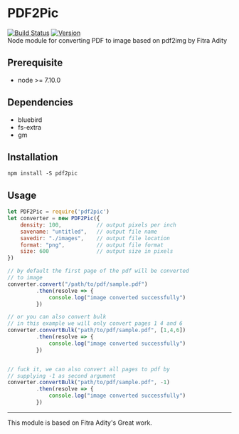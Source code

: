 # PDF2Pic  
[![Build Status](https://travis-ci.org/yakovmeister/pdf2image.svg?branch=0.2)](https://travis-ci.org/yakovmeister/pdf2image)
[![Version](https://img.shields.io/badge/version-0.2.0-blue.svg)]()  
Node module for converting PDF to image based on pdf2img by Fitra Adity  

## Prerequisite  
  
* node >= 7.10.0
  
## Dependencies
  
* bluebird  
* fs-extra  
* gm  
  
## Installation  
  
```
npm install -S pdf2pic
```
  
## Usage  
  
```javascript
let PDF2Pic = require('pdf2pic')
let converter = new PDF2Pic({
    density: 100,           // output pixels per inch
    savename: "untitled",   // output file name
    savedir: "./images",    // output file location
    format: "png",          // output file format
    size: 600               // output size in pixels
})

// by default the first page of the pdf will be converted
// to image
converter.convert("/path/to/pdf/sample.pdf")
         .then(resolve => {
             console.log("image converted successfully")
         })

// or you can also convert bulk
// in this example we will only convert pages 1 4 and 6
converter.convertBulk("path/to/pdf/sample.pdf", [1,4,6])
         .then(resolve => {
             console.log("image converted successfully")
         })


// fuck it, we can also convert all pages to pdf by
// supplying -1 as second argument
converter.convertBulk("path/to/pdf/sample.pdf", -1)
         .then(resolve => {
             console.log("image converted successfully")
         })
```  
  
___

This module is based on Fitra Adity's Great work.